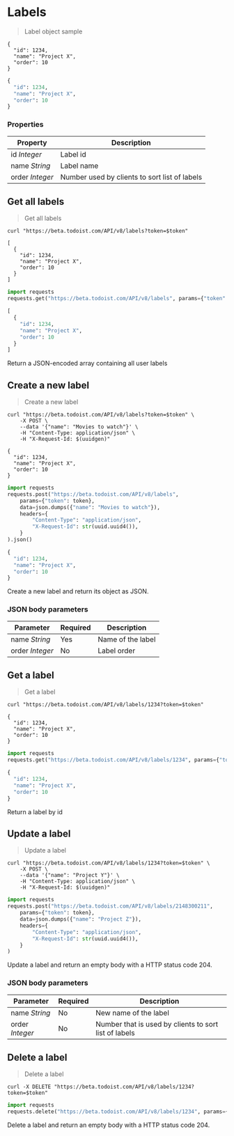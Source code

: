 # Labels

> Label object sample

```shell
{
  "id": 1234,
  "name": "Project X",
  "order": 10
}
```

```python
{
  "id": 1234,
  "name": "Project X",
  "order": 10
}
```

### Properties

Property | Description
----------|------------
id *Integer* | Label id
name *String* | Label name
order *Integer* | Number used by clients to sort list of labels


## Get all labels

> Get all labels

```shell
curl "https://beta.todoist.com/API/v8/labels?token=$token"

[
  {
    "id": 1234,
    "name": "Project X",
    "order": 10
  }
]
```

```python
import requests
requests.get("https://beta.todoist.com/API/v8/labels", params={"token": token}).json()

[
  {
    "id": 1234,
    "name": "Project X",
    "order": 10
  }
]
```

Return a JSON-encoded array containing all user labels


## Create a new label

> Create a new label

```shell
curl "https://beta.todoist.com/API/v8/labels?token=$token" \
    -X POST \
    --data '{"name": "Movies to watch"}' \
    -H "Content-Type: application/json" \
    -H "X-Request-Id: $(uuidgen)"

{
  "id": 1234,
  "name": "Project X",
  "order": 10
}
```

```python
import requests
requests.post("https://beta.todoist.com/API/v8/labels",
    params={"token": token},
    data=json.dumps({"name": "Movies to watch"}),
    headers={
        "Content-Type": "application/json",
        "X-Request-Id": str(uuid.uuid4()),
    }
).json()

{
  "id": 1234,
  "name": "Project X",
  "order": 10
}
```

Create a new label and return its object as JSON.

### JSON body parameters

Parameter | Required | Description
--------- | -------- | -----------
name *String* | Yes | Name of the label
order *Integer* | No | Label order


## Get a label

> Get a label

```shell
curl "https://beta.todoist.com/API/v8/labels/1234?token=$token"

{
  "id": 1234,
  "name": "Project X",
  "order": 10
}
```

```python
import requests
requests.get("https://beta.todoist.com/API/v8/labels/1234", params={"token": token}).json()

{
  "id": 1234,
  "name": "Project X",
  "order": 10
}
```

Return a label by id


## Update a label

> Update a label

```shell
curl "https://beta.todoist.com/API/v8/labels/1234?token=$token" \
    -X POST \
    --data '{"name": "Project Y"}' \
    -H "Content-Type: application/json" \
    -H "X-Request-Id: $(uuidgen)"
```

```python
import requests
requests.post("https://beta.todoist.com/API/v8/labels/2148300211",
    params={"token": token},
    data=json.dumps({"name": "Project Z"}),
    headers={
        "Content-Type": "application/json",
        "X-Request-Id": str(uuid.uuid4()),
    }
)
```

Update a label and return an empty body with a HTTP status code 204.

### JSON body parameters

Parameter | Required | Description
--------- | -------- | -----------
name *String* | No | New name of the label
order *Integer* | No | Number that is used by clients to sort list of labels


## Delete a label

> Delete a label

```shell
curl -X DELETE "https://beta.todoist.com/API/v8/labels/1234?token=$token"
```

```python
import requests
requests.delete("https://beta.todoist.com/API/v8/labels/1234", params={"token": token})
```

Delete a label and return an empty body with a HTTP status code 204.
